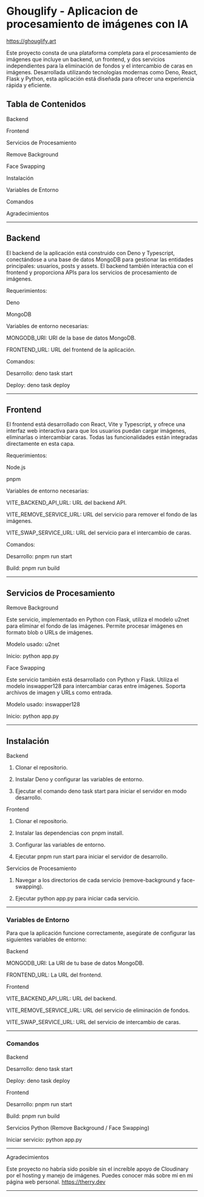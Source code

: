 # Ghouglify - Aplicacion de procesamiento de imágenes con IA

https://ghouglify.art

Este proyecto consta de una plataforma completa para el procesamiento de imágenes que incluye un backend, un frontend, y dos servicios independientes para la eliminación de fondos y el intercambio de caras en imágenes. Desarrollada utilizando tecnologías modernas como Deno, React, Flask y Python, esta aplicación está diseñada para ofrecer una experiencia rápida y eficiente.

## Tabla de Contenidos

Backend

Frontend

Servicios de Procesamiento

Remove Background

Face Swapping


Instalación

Variables de Entorno

Comandos

Agradecimientos



---

## Backend

El backend de la aplicación está construido con Deno y Typescript, conectándose a una base de datos MongoDB para gestionar las entidades principales: usuarios, posts y assets. El backend también interactúa con el frontend y proporciona APIs para los servicios de procesamiento de imágenes.

Requerimientos:

Deno

MongoDB


Variables de entorno necesarias:

MONGODB_URI: URI de la base de datos MongoDB.

FRONTEND_URL: URL del frontend de la aplicación.


Comandos:

Desarrollo: deno task start

Deploy: deno task deploy



---

## Frontend

El frontend está desarrollado con React, Vite y Typescript, y ofrece una interfaz web interactiva para que los usuarios puedan cargar imágenes, eliminarlas o intercambiar caras. Todas las funcionalidades están integradas directamente en esta capa.

Requerimientos:

Node.js

pnpm


Variables de entorno necesarias:

VITE_BACKEND_API_URL: URL del backend API.

VITE_REMOVE_SERVICE_URL: URL del servicio para remover el fondo de las imágenes.

VITE_SWAP_SERVICE_URL: URL del servicio para el intercambio de caras.


Comandos:

Desarrollo: pnpm run start

Build: pnpm run build



---

## Servicios de Procesamiento

Remove Background

Este servicio, implementado en Python con Flask, utiliza el modelo u2net para eliminar el fondo de las imágenes. Permite procesar imágenes en formato blob o URLs de imágenes.

Modelo usado: u2net

Inicio: python app.py


Face Swapping

Este servicio también está desarrollado con Python y Flask. Utiliza el modelo inswapper128 para intercambiar caras entre imágenes. Soporta archivos de imagen y URLs como entrada.

Modelo usado: inswapper128

Inicio: python app.py



---

## Instalación

Backend

1. Clonar el repositorio.


2. Instalar Deno y configurar las variables de entorno.


3. Ejecutar el comando deno task start para iniciar el servidor en modo desarrollo.



Frontend

1. Clonar el repositorio.


2. Instalar las dependencias con pnpm install.


3. Configurar las variables de entorno.


4. Ejecutar pnpm run start para iniciar el servidor de desarrollo.



Servicios de Procesamiento

1. Navegar a los directorios de cada servicio (remove-background y face-swapping).


2. Ejecutar python app.py para iniciar cada servicio.




---

### Variables de Entorno

Para que la aplicación funcione correctamente, asegúrate de configurar las siguientes variables de entorno:

Backend

MONGODB_URI: La URI de tu base de datos MongoDB.

FRONTEND_URL: La URL del frontend.


Frontend

VITE_BACKEND_API_URL: URL del backend.

VITE_REMOVE_SERVICE_URL: URL del servicio de eliminación de fondos.

VITE_SWAP_SERVICE_URL: URL del servicio de intercambio de caras.



---

### Comandos

Backend

Desarrollo: deno task start

Deploy: deno task deploy


Frontend

Desarrollo: pnpm run start

Build: pnpm run build


Servicios Python (Remove Background / Face Swapping)

Iniciar servicio: python app.py



---

Agradecimientos

Este proyecto no habría sido posible sin el increíble apoyo de Cloudinary por el hosting y manejo de imágenes. 
Puedes conocer más sobre mí en mi página web personal. https://therry.dev


---


